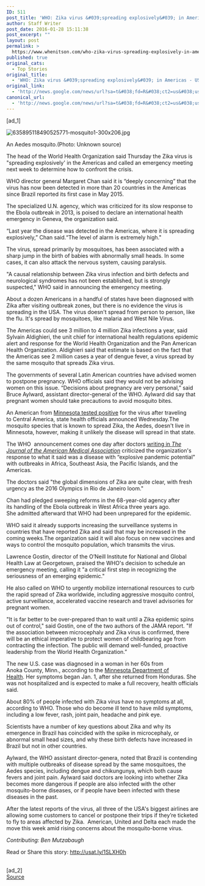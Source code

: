 ```yaml
---
ID: 511
post_title: 'WHO: Zika virus &#039;spreading explosively&#039; in Americas &#8211; USA TODAY'
author: Staff Writer
post_date: 2016-01-28 15:11:38
post_excerpt: ""
layout: post
permalink: >
  https://www.whenitson.com/who-zika-virus-spreading-explosively-in-americas-usa-today/
published: true
original_cats:
  - Top Stories
original_title:
  - 'WHO: Zika virus &#039;spreading explosively&#039; in Americas - USA TODAY'
original_link:
  - 'http://news.google.com/news/url?sa=t&#038;fd=R&#038;ct2=us&#038;usg=AFQjCNFnEiUYsEz-cZ417OsOljvf2VHPPA&#038;clid=c3a7d30bb8a4878e06b80cf16b898331&#038;cid=52779037155871&#038;ei=qC-qVsiCIZjRhAH-loaoBA&#038;url=http://www.usatoday.com/story/news/2016/01/28/who-convene-emergency-meeting-zika-virus-threat/79450110/'
canonical_url:
  - 'http://news.google.com/news/url?sa=t&#038;fd=R&#038;ct2=us&#038;usg=AFQjCNFnEiUYsEz-cZ417OsOljvf2VHPPA&#038;clid=c3a7d30bb8a4878e06b80cf16b898331&#038;cid=52779037155871&#038;ei=qC-qVsiCIZjRhAH-loaoBA&#038;url=http://www.usatoday.com/story/news/2016/01/28/who-convene-emergency-meeting-zika-virus-threat/79450110/'
---
```

 [ad_1]
<br><div role="main" itemprop="articleBody" readability="149.97200724518"><!-- cxenseparse_start --><div id="module-position-Ow5zAIN988k" class="story-asset story-metadata-asset"><div class="article-metadata-wrap"><section id="module-position-Ow5zAGS7B5c" class="storymetadata-bucket expandable-photo-module story-expandable-photo-module" readability="1"><aside itemprop="associatedMedia" itemscope="" itemtype="http://schema.org/ImageObject" class="single-photo expandable-collapsed" readability="2"><div class="image-wrap"><img class="expand-img-horiz" itemprop="url" src="http://www.gannett-cdn.com/-mm-/fe2269fed2a86777eac73d14436ad9215905d4ac/c=13-0-287-206&amp;r=x404&amp;c=534x401/local/-/media/2016/01/27/USATODAY/USATODAY/635895118490525771-mosquito1-300x206.jpg" alt="635895118490525771-mosquito1-300x206.jpg" data-mycapture-src="http://www.gannett-cdn.com/media/2016/01/27/USATODAY/USATODAY/635895118490525771-mosquito1-300x206.jpg" data-mycapture-sm-src="http://www.whenitson.com/wp-content/uploads/2016/01/WHO-Zika-virus-039spreading-explosively039-in-Americas-USA-TODAY.jpg"/><span class="toggle"/><meta itemprop="name" content="635895118490525771-mosquito1-300x206.jpg"/></div><p class="image-credit-wrap"><span class="js-caption-wrapper"><span class="cutline js-caption">An Aedes mosquito.</span><meta itemprop="copyrightHolder" content=""/><span class="credit">(Photo: Unknown source)</span></span></p></aside></section></div></div><p>The head of the World Health Organization said Thursday the Zika virus is "spreading explosively' in the Americas and called an emergency meeting next week to determine how to confront the crisis.</p><p>WHO director general Margaret Chan said it is “deeply concerning” that the virus has now been detected in more than 20 countries in the Americas since Brazil reported its first case in May 2015.</p><p>The specialized U.N. agency, which was criticized for its slow response to the Ebola outbreak in 2013, is poised to declare an international health emergency in Geneva, the organization said.</p><p>“Last year the disease was detected in the Americas, where it is spreading explosively,” Chan said.“The level of alarm is extremely high."</p><p>The virus, spread primarily by mosquitoes, has been associated with a sharp jump in the birth of babies with abnormally small heads. In some cases, it can also attack the nervous system, causing paralysis.</p><p>"A causal relationship between Zika virus infection and birth defects and neurological syndromes has not been established, but is strongly suspected," WHO said in announcing the emergency meeting.</p><p>About a dozen Americans in a handful of states have been diagnosed with Zika after visiting outbreak zones, but there is no evidence the virus is spreading in the USA. The virus doesn't spread from person to person, like the flu. It's spread by mosquitoes, like malaria and West Nile Virus.</p><p>The Americas could see 3 million to 4 million Zika infections a year, said Sylvain Aldighieri, the unit chief for international health regulations epidemic alert and response for the World Health Organization and the Pan American Health Organization. Aldighieri said that estimate is based on the fact that the Americas see 2 million cases a year of dengue fever, a virus spread by the same mosquito that spreads Zika virus.</p><p>The governments of several Latin American countries have advised women to postpone pregnancy. WHO officials said they would not be advising women on this issue. “Decisions about pregnancy are very personal,” said Bruce Aylward, assistant director-general of the WHO. Aylward did say that pregnant women should take precautions to avoid mosquito bites.</p><p>An American from <a href="http://www.usatoday.com/story/news/2016/01/27/zika-virus-confirmed-minnesota-resident-who-traveled-central-america/79425194/">Minnesota tested positive</a> for the virus after traveling to Central America, state health officials announced Wednesday.The mosquito species that is known to spread Zika, the Aedes, doesn't live in Minnesota, however, making it unlikely the disease will spread in that state.</p><p>The WHO  announcement comes one day after doctors <a href="http://jama.jamanetwork.com/article.aspx?articleID=2485361">writing in <em>The Journal of the American Medical Association</em></a> criticized the organization's response to what it said was a disease with “explosive pandemic potential" with outbreaks in Africa, Southeast Asia, the Pacific Islands, and the Americas.</p><p>The doctors said "the global dimensions of Zika are quite clear, with fresh urgency as the 2016 Olympics in Rio de Janeiro loom."</p><p>Chan had pledged sweeping reforms in the 68-year-old agency after its handling of the Ebola outbreak in West Africa three years ago. She admitted afterward that WHO had been unprepared for the epidemic.</p><p>WHO said it already supports increasing the surveillance systems in countries that have reported Zika and said that may be increased in the coming weeks.The organization said it will also focus on new vaccines and ways to control the mosquito population, which transmits the virus.</p><p>Lawrence Gostin, director of the O’Neill Institute for National and Global Health Law at Georgetown, praised the WHO's decision to schedule an emergency meeting, calling it "a critical first step in recognizing the seriousness of an emerging epidemic."</p><p>He also called on WHO to urgently mobilize international resources to curb the rapid spread of Zika worldwide, including aggressive mosquito control, active surveillance, accelerated vaccine research and travel advisories for pregnant women.</p><p>"It is far better to be over-prepared than to wait until a Zika epidemic spins out of control," said Gostin, one of the two authors of the JAMA report. "If the association between microcephaly and Zika virus is confirmed, there will be an ethical imperative to protect women of childbearing age from contracting the infection. The public will demand well-funded, proactive leadership from the World Health Organization.”</p><p>The new U.S. case was diagnosed in a woman in her 60s from Anoka County, Minn., according to the <a href="http://content.govdelivery.com/accounts/MNMDH/bulletins/132c6d2">Minnesota Department of Health</a>. Her symptoms began Jan. 1, after she returned from Honduras. She was not hospitalized and is expected to make a full recovery, health officials said.</p><p>About 80% of people infected with Zika virus have no symptoms at all, according to WHO. Those who do become ill tend to have mild symptoms, including a low fever, rash, joint pain, headache and pink eye.</p><p>Scientists have a number of key questions about Zika and why its emergence in Brazil has coincided with the spike in microcephaly, or abnormal small head sizes, and why these birth defects have increased in Brazil but not in other countries.</p><p>Aylward, the WHO assistant director-genera, noted that Brazil is contending with multiple outbreaks of disease spread by the same mosquitoes, the Aedes species, including dengue and chikungunya, which both cause fevers and joint pain. Aylward said doctors are looking into whether Zika becomes more dangerous if people are also infected with the other mosquito-borne diseases, or if people have been infected with these diseases in the past.</p><p>After the latest reports of the virus, all three of the USA's biggest airlines are allowing some customers to cancel or postpone their trips if they’re ticketed to fly to areas affected by Zika.  American, United and Delta each made the move this week amid rising concerns about the mosquito-borne virus.</p><p><em>Contributing: Ben Mutzabaugh</em></p><!-- cxenseparse_end --><p>Read or Share this story: http://usat.ly/1SLXH0h</p></div>
<br>[ad_2]
<br><a href="http://news.google.com/news/url?sa=t&#038;fd=R&#038;ct2=us&#038;usg=AFQjCNFnEiUYsEz-cZ417OsOljvf2VHPPA&#038;clid=c3a7d30bb8a4878e06b80cf16b898331&#038;cid=52779037155871&#038;ei=qC-qVsiCIZjRhAH-loaoBA&#038;url=http://www.usatoday.com/story/news/2016/01/28/who-convene-emergency-meeting-zika-virus-threat/79450110/">Source </a>